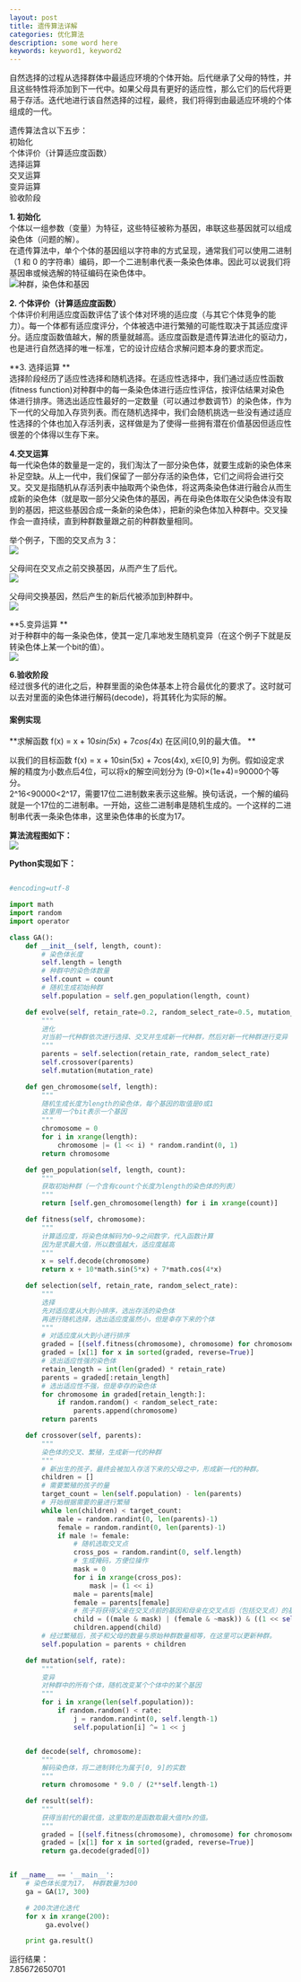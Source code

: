 ```yaml
---
layout: post
title: 遗传算法详解
categories: 优化算法
description: some word here
keywords: keyword1, keyword2
---
```


自然选择的过程从选择群体中最适应环境的个体开始。后代继承了父母的特性，并且这些特性将添加到下一代中。如果父母具有更好的适应性，那么它们的后代将更易于存活。迭代地进行该自然选择的过程，最终，我们将得到由最适应环境的个体组成的一代。  
  
遗传算法含以下五步：  
初始化  
个体评价（计算适应度函数）  
选择运算  
交叉运算  
变异运算  
验收阶段  

  
**1. 初始化**  
个体以一组参数（变量）为特征，这些特征被称为基因，串联这些基因就可以组成染色体（问题的解）。  
在遗传算法中，单个个体的基因组以字符串的方式呈现，通常我们可以使用二进制（1 和 0 的字符串）编码，即一个二进制串代表一条染色体串。因此可以说我们将基因串或候选解的特征编码在染色体中。  
![种群，染色体和基因](http://mmbiz.qpic.cn/mmbiz_png/KmXPKA19gW8pngpkUsq7CZ5U0AZf3X64AwT6PsnoMqTFoHiaGSjx98WeEwDgOmN8TRYPq64T3Q3iaEDwEUDibWY3A/640?wx_fmt=png&tp=webp&wxfrom=5&wx_lazy=1 "种群，染色体和基因")  
  
**2. 个体评价（计算适应度函数）**  
个体评价利用适应度函数评估了该个体对环境的适应度（与其它个体竞争的能力）。每一个体都有适应度评分，个体被选中进行繁殖的可能性取决于其适应度评分。适应度函数值越大，解的质量就越高。适应度函数是遗传算法进化的驱动力，也是进行自然选择的唯一标准，它的设计应结合求解问题本身的要求而定。  
  
**3. 选择运算  **  
选择阶段经历了适应性选择和随机选择。在适应性选择中，我们通过适应性函数(fitness function)对种群中的每一条染色体进行适应性评估，按评估结果对染色体进行排序。筛选出适应性最好的一定数量（可以通过参数调节）的染色体，作为下一代的父母加入存货列表。而在随机选择中，我们会随机挑选一些没有通过适应性选择的个体也加入存活列表，这样做是为了使得一些拥有潜在价值基因但适应性很差的个体得以生存下来。  
  
**4.交叉运算**  
每一代染色体的数量是一定的，我们淘汰了一部分染色体，就要生成新的染色体来补足空缺。从上一代中，我们保留了一部分存活的染色体，它们之间将会进行交叉。交叉是指随机从存活列表中抽取两个染色体，将这两条染色体进行融合从而生成新的染色体（就是取一部分父染色体的基因，再在母染色体取在父染色体没有取到的基因，把这些基因合成一条新的染色体），把新的染色体加入种群中。交叉操作会一直持续，直到种群数量跟之前的种群数量相同。  
  
举个例子，下图的交叉点为 3：  
![](http://mmbiz.qpic.cn/mmbiz_png/KmXPKA19gW8pngpkUsq7CZ5U0AZf3X648s0AEF6C0ibyvibGbHLVLIVMBicRNgl09zQ7I47LQfKJd2R358VboMcnw/640?wx_fmt=png&tp=webp&wxfrom=5&wx_lazy=1)  
  
父母间在交叉点之前交换基因，从而产生了后代。  
![](http://mmbiz.qpic.cn/mmbiz_png/KmXPKA19gW8pngpkUsq7CZ5U0AZf3X64GRACTmic9d77d9ZrnThw59fPoxZR73Gia1uxNeibvXEib8Oicl7CMQuKgsg/640?wx_fmt=png&tp=webp&wxfrom=5&wx_lazy=1)  
  
父母间交换基因，然后产生的新后代被添加到种群中。  
![](http://mmbiz.qpic.cn/mmbiz_png/KmXPKA19gW8pngpkUsq7CZ5U0AZf3X64VzXpTNTfasLBBgiaMVMxKMv7bZTMnibNo1CR8qCGYhQwicLVCIRrWC3Vg/640?wx_fmt=png&tp=webp&wxfrom=5&wx_lazy=1)  
  
**5.变异运算  **  
对于种群中的每一条染色体，使其一定几率地发生随机变异（在这个例子下就是反转染色体上某一个bit的值）。  
![](http://mmbiz.qpic.cn/mmbiz_png/KmXPKA19gW8pngpkUsq7CZ5U0AZf3X64WOnlwpaZnywsshuwW0M1WcmGFcmIQibVl18CoLTfXwjUbYHpwsqs5NA/640?wx_fmt=png&tp=webp&wxfrom=5&wx_lazy=1)  
  
**6.验收阶段**  
经过很多代的进化之后，种群里面的染色体基本上符合最优化的要求了。这时就可以去对里面的染色体进行解码(decode)，将其转化为实际的解。  
  
 #### **案例实现**  
**求解函数 f(x) = x + 10*sin(5*x) + 7*cos(4*x) 在区间[0,9]的最大值。  **  

以我们的目标函数 f(x) = x + 10sin(5x) + 7cos(4x), x∈[0,9] 为例。假如设定求解的精度为小数点后4位，可以将x的解空间划分为 (9-0)×(1e+4)=90000个等分。  
2^16<90000<2^17，需要17位二进制数来表示这些解。换句话说，一个解的编码就是一个17位的二进制串。一开始，这些二进制串是随机生成的。一个这样的二进制串代表一条染色体串，这里染色体串的长度为17。  
  

**算法流程图如下：**  
![](https://pic4.zhimg.com/50/bbe28bbf296e4762e64867314b90bca3_hd.png)  
  
**Python实现如下：**  
```python

#encoding=utf-8

import math
import random
import operator

class GA():
    def __init__(self, length, count):
        # 染色体长度
        self.length = length
        # 种群中的染色体数量
        self.count = count
        # 随机生成初始种群
        self.population = self.gen_population(length, count)

    def evolve(self, retain_rate=0.2, random_select_rate=0.5, mutation_rate=0.01):
        """
        进化
        对当前一代种群依次进行选择、交叉并生成新一代种群，然后对新一代种群进行变异
        """
        parents = self.selection(retain_rate, random_select_rate)
        self.crossover(parents)
        self.mutation(mutation_rate)

    def gen_chromosome(self, length):
        """
        随机生成长度为length的染色体，每个基因的取值是0或1
        这里用一个bit表示一个基因
        """
        chromosome = 0
        for i in xrange(length):
            chromosome |= (1 << i) * random.randint(0, 1)
        return chromosome

    def gen_population(self, length, count):
        """
        获取初始种群（一个含有count个长度为length的染色体的列表）
        """
        return [self.gen_chromosome(length) for i in xrange(count)]

    def fitness(self, chromosome):
        """
        计算适应度，将染色体解码为0~9之间数字，代入函数计算
        因为是求最大值，所以数值越大，适应度越高
        """
        x = self.decode(chromosome)
        return x + 10*math.sin(5*x) + 7*math.cos(4*x)

    def selection(self, retain_rate, random_select_rate):
        """
        选择
        先对适应度从大到小排序，选出存活的染色体
        再进行随机选择，选出适应度虽然小，但是幸存下来的个体
        """
        # 对适应度从大到小进行排序
        graded = [(self.fitness(chromosome), chromosome) for chromosome in self.population]
        graded = [x[1] for x in sorted(graded, reverse=True)]
        # 选出适应性强的染色体
        retain_length = int(len(graded) * retain_rate)
        parents = graded[:retain_length]
        # 选出适应性不强，但是幸存的染色体
        for chromosome in graded[retain_length:]:
            if random.random() < random_select_rate:
                parents.append(chromosome)
        return parents

    def crossover(self, parents):
        """
        染色体的交叉、繁殖，生成新一代的种群
        """
        # 新出生的孩子，最终会被加入存活下来的父母之中，形成新一代的种群。
        children = []
        # 需要繁殖的孩子的量
        target_count = len(self.population) - len(parents)
        # 开始根据需要的量进行繁殖
        while len(children) < target_count:
            male = random.randint(0, len(parents)-1)
            female = random.randint(0, len(parents)-1)
            if male != female:
                # 随机选取交叉点
                cross_pos = random.randint(0, self.length)
                # 生成掩码，方便位操作
                mask = 0
                for i in xrange(cross_pos):
                    mask |= (1 << i) 
                male = parents[male]
                female = parents[female]
                # 孩子将获得父亲在交叉点前的基因和母亲在交叉点后（包括交叉点）的基因
                child = ((male & mask) | (female & ~mask)) & ((1 << self.length) - 1)
                children.append(child)
        # 经过繁殖后，孩子和父母的数量与原始种群数量相等，在这里可以更新种群。
        self.population = parents + children

    def mutation(self, rate):
        """
        变异
        对种群中的所有个体，随机改变某个个体中的某个基因
        """
        for i in xrange(len(self.population)):
            if random.random() < rate:
                j = random.randint(0, self.length-1)
                self.population[i] ^= 1 << j


    def decode(self, chromosome):
        """
        解码染色体，将二进制转化为属于[0, 9]的实数
        """
        return chromosome * 9.0 / (2**self.length-1)

    def result(self):
        """
        获得当前代的最优值，这里取的是函数取最大值时x的值。
        """
        graded = [(self.fitness(chromosome), chromosome) for chromosome in self.population]
        graded = [x[1] for x in sorted(graded, reverse=True)]
        return ga.decode(graded[0])     


if __name__ == '__main__':
    # 染色体长度为17， 种群数量为300
    ga = GA(17, 300)

    # 200次进化迭代
    for x in xrange(200):
         ga.evolve()

    print ga.result()
```  
  
运行结果：  
7.85672650701








